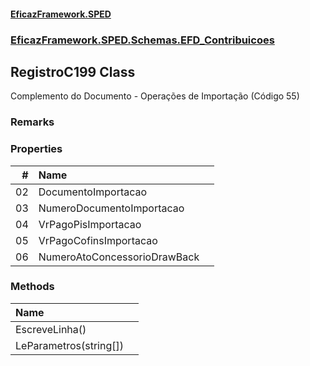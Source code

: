 #### [EficazFramework.SPED](EficazFrameworkSPED.md 'EficazFramework SPED')
### [EficazFramework.SPED.Schemas.EFD_Contribuicoes](EficazFramework.SPED.Schemas.EFD_Contribuicoes.md 'EficazFramework.SPED.Schemas.EFD_Contribuicoes')

## RegistroC199 Class

Complemento do Documento - Operações de Importação (Código 55)

### Remarks
### Properties

| # | Name | |
| ---: | :--- | :--- |
| 02 | DocumentoImportacao |  |
| 03 | NumeroDocumentoImportacao |  |
| 04 | VrPagoPisImportacao |  |
| 05 | VrPagoCofinsImportacao |  |
| 06 | NumeroAtoConcessorioDrawBack |  |
### Methods

| Name | |
| :--- | :--- |
| EscreveLinha() |  |
| LeParametros(string[]) |  |
